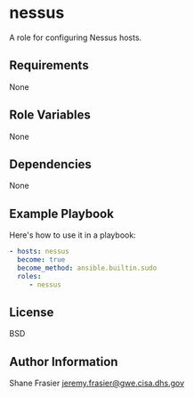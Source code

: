 # nessus #

A role for configuring Nessus hosts.

## Requirements ##

None

## Role Variables ##

None

## Dependencies ##

None

## Example Playbook ##

Here's how to use it in a playbook:

```yaml
- hosts: nessus
  become: true
  become_method: ansible.builtin.sudo
  roles:
     - nessus
```

## License ##

BSD

## Author Information ##

Shane Frasier <jeremy.frasier@gwe.cisa.dhs.gov>
